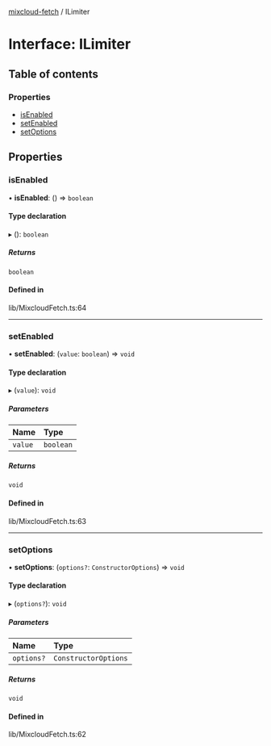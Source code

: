 [mixcloud-fetch](../README.md) / ILimiter

# Interface: ILimiter

## Table of contents

### Properties

- [isEnabled](ILimiter.md#isenabled)
- [setEnabled](ILimiter.md#setenabled)
- [setOptions](ILimiter.md#setoptions)

## Properties

### isEnabled

• **isEnabled**: () => `boolean`

#### Type declaration

▸ (): `boolean`

##### Returns

`boolean`

#### Defined in

lib/MixcloudFetch.ts:64

___

### setEnabled

• **setEnabled**: (`value`: `boolean`) => `void`

#### Type declaration

▸ (`value`): `void`

##### Parameters

| Name | Type |
| :------ | :------ |
| `value` | `boolean` |

##### Returns

`void`

#### Defined in

lib/MixcloudFetch.ts:63

___

### setOptions

• **setOptions**: (`options?`: `ConstructorOptions`) => `void`

#### Type declaration

▸ (`options?`): `void`

##### Parameters

| Name | Type |
| :------ | :------ |
| `options?` | `ConstructorOptions` |

##### Returns

`void`

#### Defined in

lib/MixcloudFetch.ts:62
